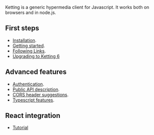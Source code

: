 Ketting is a generic hypermedia client for Javascript. It works both on
browsers and in node.js.

## First steps

* [Installation](Installation).
* [Getting started](Getting-Started).
* [Following Links](Following-Links).
* [Upgrading to Ketting 6](Upgrading)

## Advanced features

* [Authentication](Authentication).
* [Public API description](API).
* [CORS header suggestions](CORS).
* [Typescript features](Typescript).

## React integration

* [Tutorial](React-Getting-Started)
